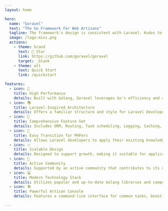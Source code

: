 ```yaml
---
layout: home

hero:
  name: "Goravel"
  text: "The Go Framework For Web Artisans"
  tagline: The framework's design is consistent with Laravel. Kudos to Laravel!
  image: /logo-mini.png
  actions:
    - theme: brand
      text: 🌟 Star
      link: https://github.com/goravel/goravel
      target: _blank
    - theme: alt
      text: Quick Start
      link: /quickstart

features:
  - icon: 🚀
    title: High Performance
    details: Built with Golang, Goravel leverages Go's efficiency and concurrency model for fast and responsive applications.
  - icon: 📚
    title: Laravel-Inspired Architecture
    details: Offers a familiar structure and style for Laravel developers, simplifying the transition to Golang.
  - icon: 🧰
    title: Comprehensive Feature Set
    details: Includes ORM, Routing, Task scheduling, Logging, Caching, and more, providing all essential tools for web development.
  - icon: 🔄
    title: Easy Transition for PHPers
    details: Allows Laravel developers to apply their existing knowledge to create powerful Golang applications.
  - icon: 📈
    title: Scalable Design
    details: Designed to support growth, making it suitable for applications of any size, from small projects to large-scale systems.
  - icon: 👥
    title: Active Community
    details: Supported by an active community that contributes to its development, documentation, and ongoing support.
  - icon: 💻
    title: Modern Technology Stack
    details: Utilizes popular and up-to-date Golang libraries and components, ensuring adherence to best practices.
  - icon: 🛠
    title: Powerful Artisan Console
    details: Features a command-line interface for common tasks, boosting developer productivity and automating workflows.

---
```

